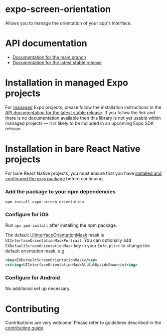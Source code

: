 # expo-screen-orientation

Allows you to manage the orientation of your app's interface.

# API documentation

- [Documentation for the main branch](https://github.com/expo/expo/blob/main/docs/pages/versions/unversioned/sdk/screen-orientation.md)
- [Documentation for the latest stable release](https://docs.expo.io/versions/latest/sdk/screen-orientation/)

# Installation in managed Expo projects

For [managed](https://docs.expo.io/versions/latest/introduction/managed-vs-bare/) Expo projects, please follow the installation instructions in the [API documentation for the latest stable release](https://docs.expo.io/versions/latest/sdk/screen-orientation/). If you follow the link and there is no documentation available then this library is not yet usable within managed projects &mdash; it is likely to be included in an upcoming Expo SDK release.

# Installation in bare React Native projects

For bare React Native projects, you must ensure that you have [installed and configured the `expo` package](https://docs.expo.dev/bare/installing-expo-modules/) before continuing.

### Add the package to your npm dependencies

```
npm install expo-screen-orientation
```

### Configure for iOS

Run `npx pod-install` after installing the npm package.

The default [UIInterfaceOrientationMask](https://developer.apple.com/documentation/uikit/uiinterfaceorientationmask?language=objc) mask is `UIInterfaceOrientationMaskPortrait`. You can optionally add `EXDefaultScreenOrientationMask` key in your `Info.plist` to change the default orientation mask, e.g.

```xml
<key>EXDefaultScreenOrientationMask</key>
<string>UIInterfaceOrientationMaskAllButUpsideDown</string>
```

### Configure for Android

No additional set up necessary.

# Contributing

Contributions are very welcome! Please refer to guidelines described in the [contributing guide](https://github.com/expo/expo#contributing).
